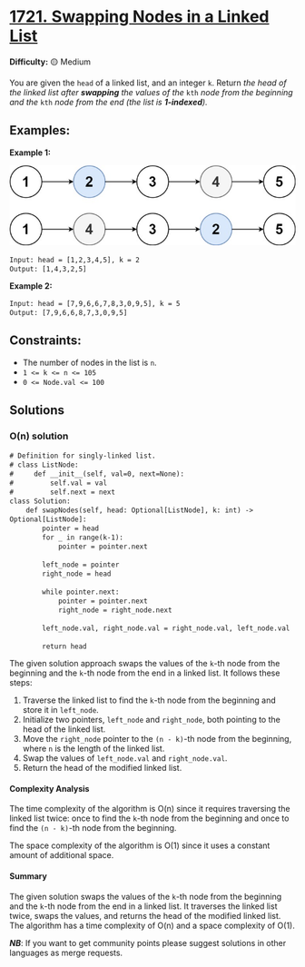 # [1721. Swapping Nodes in a Linked List](https://leetcode.com/problems/swapping-nodes-in-a-linked-list/)

**Difficulty:** 🟡 Medium

You are given the `head` of a linked list, and an integer `k`.
Return *the head of the linked list after **swapping** the values of the* `kth` *node from the beginning and the* `kth` *node from the end (the list is **1-indexed**).*

## Examples:

**Example 1:**

![052_01.jpg](./resources/052_01.jpg)

```
Input: head = [1,2,3,4,5], k = 2
Output: [1,4,3,2,5]

```

**Example 2:**

```
Input: head = [7,9,6,6,7,8,3,0,9,5], k = 5
Output: [7,9,6,6,8,7,3,0,9,5]

```

## Constraints:

- The number of nodes in the list is `n`.
- `1 <= k <= n <= 105`
- `0 <= Node.val <= 100`


## Solutions

### O(n) solution

```python3
# Definition for singly-linked list.
# class ListNode:
#     def __init__(self, val=0, next=None):
#         self.val = val
#         self.next = next
class Solution:
    def swapNodes(self, head: Optional[ListNode], k: int) -> Optional[ListNode]:
        pointer = head
        for _ in range(k-1):
            pointer = pointer.next

        left_node = pointer
        right_node = head

        while pointer.next:
            pointer = pointer.next
            right_node = right_node.next

        left_node.val, right_node.val = right_node.val, left_node.val

        return head
```

The given solution approach swaps the values of the `k`-th node from the beginning and the `k`-th node from the end in a linked list. It follows these steps:

1. Traverse the linked list to find the `k`-th node from the beginning and store it in `left_node`.
2. Initialize two pointers, `left_node` and `right_node`, both pointing to the head of the linked list.
3. Move the `right_node` pointer to the `(n - k)`-th node from the beginning, where `n` is the length of the linked list.
4. Swap the values of `left_node.val` and `right_node.val`.
5. Return the head of the modified linked list.

#### Complexity Analysis

The time complexity of the algorithm is O(n) since it requires traversing the linked list twice: once to find the `k`-th node from the beginning and once to find the `(n - k)`-th node from the beginning.

The space complexity of the algorithm is O(1) since it uses a constant amount of additional space.

#### Summary

The given solution swaps the values of the `k`-th node from the beginning and the `k`-th node from the end in a linked list. It traverses the linked list twice, swaps the values, and returns the head of the modified linked list. The algorithm has a time complexity of O(n) and a space complexity of O(1).

***NB***: If you want to get community points please suggest solutions in other languages as merge requests.
